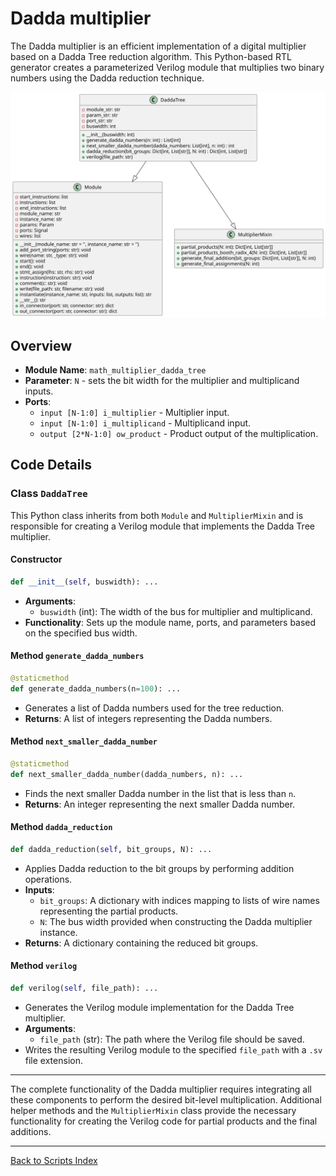 # Dadda multiplier

The Dadda multiplier is an efficient implementation of a digital multiplier based on a Dadda Tree reduction algorithm. This Python-based RTL generator creates a parameterized Verilog module that multiplies two binary numbers using the Dadda reduction technique.

![Dadda UML](../../images_scripts_uml/Multiplier_DaddaTree.svg)

## Overview

- **Module Name**: `math_multiplier_dadda_tree`
- **Parameter**: `N` - sets the bit width for the multiplier and multiplicand inputs.
- **Ports**:
  - `input [N-1:0] i_multiplier` - Multiplier input.
  - `input [N-1:0] i_multiplicand` - Multiplicand input.
  - `output [2*N-1:0] ow_product` - Product output of the multiplication.

## Code Details

### Class `DaddaTree`

This Python class inherits from both `Module` and `MultiplierMixin` and is responsible for creating a Verilog module that implements the Dadda Tree multiplier.

#### Constructor

```python
def __init__(self, buswidth): ...
```

- **Arguments**:
  - `buswidth` (int): The width of the bus for multiplier and multiplicand.
- **Functionality**: Sets up the module name, ports, and parameters based on the specified bus width.

#### Method `generate_dadda_numbers`

```python
@staticmethod
def generate_dadda_numbers(n=100): ...
```

- Generates a list of Dadda numbers used for the tree reduction.
- **Returns**: A list of integers representing the Dadda numbers.

#### Method `next_smaller_dadda_number`

```python
@staticmethod
def next_smaller_dadda_number(dadda_numbers, n): ...
```

- Finds the next smaller Dadda number in the list that is less than `n`.
- **Returns**: An integer representing the next smaller Dadda number.

#### Method `dadda_reduction`

```python
def dadda_reduction(self, bit_groups, N): ...
```

- Applies Dadda reduction to the bit groups by performing addition operations.
- **Inputs**:
  - `bit_groups`: A dictionary with indices mapping to lists of wire names representing the partial products.
  - `N`: The bus width provided when constructing the Dadda multiplier instance.
- **Returns**: A dictionary containing the reduced bit groups.

#### Method `verilog`

```python
def verilog(self, file_path): ...
```

- Generates the Verilog module implementation for the Dadda Tree multiplier.
- **Arguments**:
  - `file_path` (str): The path where the Verilog file should be saved.
- Writes the resulting Verilog module to the specified `file_path` with a `.sv` file extension.

---

The complete functionality of the Dadda multiplier requires integrating all these components to perform the desired bit-level multiplication. Additional helper methods and the `MultiplierMixin` class provide the necessary functionality for creating the Verilog code for partial products and the final additions.

---

[Back to Scripts Index](index.md)
